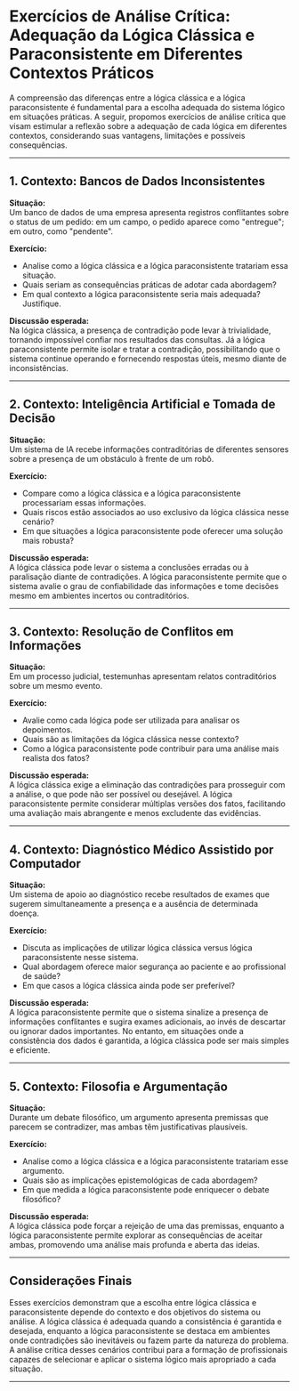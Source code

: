 
# Exercícios de Análise Crítica: Adequação da Lógica Clássica e Paraconsistente em Diferentes Contextos Práticos

A compreensão das diferenças entre a lógica clássica e a lógica paraconsistente é fundamental para a escolha adequada do sistema lógico em situações práticas. A seguir, propomos exercícios de análise crítica que visam estimular a reflexão sobre a adequação de cada lógica em diferentes contextos, considerando suas vantagens, limitações e possíveis consequências.

---

## 1. Contexto: Bancos de Dados Inconsistentes

**Situação:**  
Um banco de dados de uma empresa apresenta registros conflitantes sobre o status de um pedido: em um campo, o pedido aparece como "entregue"; em outro, como "pendente".

**Exercício:**  
- Analise como a lógica clássica e a lógica paraconsistente tratariam essa situação.
- Quais seriam as consequências práticas de adotar cada abordagem?
- Em qual contexto a lógica paraconsistente seria mais adequada? Justifique.

**Discussão esperada:**  
Na lógica clássica, a presença de contradição pode levar à trivialidade, tornando impossível confiar nos resultados das consultas. Já a lógica paraconsistente permite isolar e tratar a contradição, possibilitando que o sistema continue operando e fornecendo respostas úteis, mesmo diante de inconsistências.

---

## 2. Contexto: Inteligência Artificial e Tomada de Decisão

**Situação:**  
Um sistema de IA recebe informações contraditórias de diferentes sensores sobre a presença de um obstáculo à frente de um robô.

**Exercício:**  
- Compare como a lógica clássica e a lógica paraconsistente processariam essas informações.
- Quais riscos estão associados ao uso exclusivo da lógica clássica nesse cenário?
- Em que situações a lógica paraconsistente pode oferecer uma solução mais robusta?

**Discussão esperada:**  
A lógica clássica pode levar o sistema a conclusões erradas ou à paralisação diante de contradições. A lógica paraconsistente permite que o sistema avalie o grau de confiabilidade das informações e tome decisões mesmo em ambientes incertos ou contraditórios.

---

## 3. Contexto: Resolução de Conflitos em Informações

**Situação:**  
Em um processo judicial, testemunhas apresentam relatos contraditórios sobre um mesmo evento.

**Exercício:**  
- Avalie como cada lógica pode ser utilizada para analisar os depoimentos.
- Quais são as limitações da lógica clássica nesse contexto?
- Como a lógica paraconsistente pode contribuir para uma análise mais realista dos fatos?

**Discussão esperada:**  
A lógica clássica exige a eliminação das contradições para prosseguir com a análise, o que pode não ser possível ou desejável. A lógica paraconsistente permite considerar múltiplas versões dos fatos, facilitando uma avaliação mais abrangente e menos excludente das evidências.

---

## 4. Contexto: Diagnóstico Médico Assistido por Computador

**Situação:**  
Um sistema de apoio ao diagnóstico recebe resultados de exames que sugerem simultaneamente a presença e a ausência de determinada doença.

**Exercício:**  
- Discuta as implicações de utilizar lógica clássica versus lógica paraconsistente nesse sistema.
- Qual abordagem oferece maior segurança ao paciente e ao profissional de saúde?
- Em que casos a lógica clássica ainda pode ser preferível?

**Discussão esperada:**  
A lógica paraconsistente permite que o sistema sinalize a presença de informações conflitantes e sugira exames adicionais, ao invés de descartar ou ignorar dados importantes. No entanto, em situações onde a consistência dos dados é garantida, a lógica clássica pode ser mais simples e eficiente.

---

## 5. Contexto: Filosofia e Argumentação

**Situação:**  
Durante um debate filosófico, um argumento apresenta premissas que parecem se contradizer, mas ambas têm justificativas plausíveis.

**Exercício:**  
- Analise como a lógica clássica e a lógica paraconsistente tratariam esse argumento.
- Quais são as implicações epistemológicas de cada abordagem?
- Em que medida a lógica paraconsistente pode enriquecer o debate filosófico?

**Discussão esperada:**  
A lógica clássica pode forçar a rejeição de uma das premissas, enquanto a lógica paraconsistente permite explorar as consequências de aceitar ambas, promovendo uma análise mais profunda e aberta das ideias.

---

## Considerações Finais

Esses exercícios demonstram que a escolha entre lógica clássica e paraconsistente depende do contexto e dos objetivos do sistema ou análise. A lógica clássica é adequada quando a consistência é garantida e desejada, enquanto a lógica paraconsistente se destaca em ambientes onde contradições são inevitáveis ou fazem parte da natureza do problema. A análise crítica desses cenários contribui para a formação de profissionais capazes de selecionar e aplicar o sistema lógico mais apropriado a cada situação.

---
```